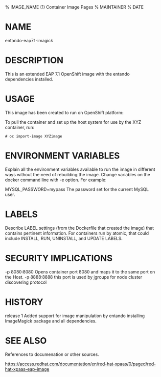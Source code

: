 % IMAGE_NAME (1) Container Image Pages
% MAINTAINER
% DATE

# NAME
entando-eap71-imagick

# DESCRIPTION
This is an extended EAP 7.1 OpenShift image with the entando dependencies installed.

# USAGE
This image has been created to run on OpenShift platform:

To pull the container and set up the host system for use by the XYZ container, run:

    # oc import-image XYZimage


# ENVIRONMENT VARIABLES
Explain all the environment variables available to run the image in different ways without the need of rebuilding the image. Change variables on the docker command line with -e option. For example:

MYSQL_PASSWORD=mypass
                The password set for the current MySQL user.

# LABELS
Describe LABEL settings (from the Dockerfile that created the image) that contains pertinent information.
For containers run by atomic, that could include INSTALL, RUN, UNINSTALL, and UPDATE LABELS.


# SECURITY IMPLICATIONS

-p 8080:8080
    Opens container port 8080 and maps it to the same port on the Host.
-p 8888:8888
    this port is used by jgroups for node cluster discovering protocol

# HISTORY
release 1 Added support for image manipulation by entando installing ImageMagick package and all dependencies.

# SEE ALSO
References to documenation or other sources.

https://access.redhat.com/documentation/en/red-hat-xpaas/0/paged/red-hat-xpaas-eap-image
